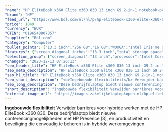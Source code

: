 ```yaml
---
"name": "HP EliteBook x360 Elite x360 830 13 inch G9 2-in-1 notebook-pc"
"brand": "HP"
"feed_url": "https://www.bol.com/nl/nl/p/hp-elitebook-x360-elite-x360-830-13-inch-g9-2-in-1-notebook-pc/9300000103678164"
"price": 1849
"currency": "EUR"
"GTIN": "0196548807857"
"supplier": "Bol.com"
"category": "Computer"
"bullet_points": ["13.3 inch","256 GB","16 GB","WUXGA","Intel Iris Xe Graphics"]
"features": {"screen_diagonal_inches":"13.3 inch","total_storage_space":"256 GB","memory_size":"16 GB","graphics":"WUXGA","graphics_card":"Intel Iris Xe Graphics"}
"selection_group": {"screen_diagonal":"13 inch","processor":"Intel Core i7","changed_price_past_3_days":false,"product_family":"Elitebook"}
"changed": "2023-12-13 07:26:13"
"seo_header_title": "HP EliteBook x360 Elite x360 830 13 inch G9 2-in-1 notebook-pc"
"seo_meta_description": "HP EliteBook x360 Elite x360 830 13 inch G9 2-in-1 notebook-pc"
"seo_h1_title": "HP EliteBook x360 Elite x360 830 13 inch G9 2-in-1 notebook-pc"
"seo_short_description": "<b>Ingebouwde flexibiliteit</b> Verwijder barrières voor hybride werken met de HP EliteBook x360 830."
"seo_long_description": "Deze bedrijfslaptop biedt nieuwe conferencingmogelijkheden met HP Presence [3], en productiviteit en beveiliging die eenvoudig te beheren is in hybride werkomgevingen."
"short_description": "Ingebouwde flexibiliteit Verwijder barrières voor hybride werken met de HP EliteBook x360 830. Deze bedrijfslaptop biedt nieuwe conferencingmogelijkheden met HP Presence [3], en productiviteit en beveiliging die eenvoudig te beheren is in hybride werkomgevingen."
"external_image_url": "https://images.zakelijkelaptopkopen.nl/hp-elitebook-x360-elite-x360-830-13-inch-g9-2-in-1-notebook-pc.webp"
---
```


<b>Ingebouwde flexibiliteit</b> Verwijder barrières voor hybride werken met de HP EliteBook x360 830. Deze bedrijfslaptop biedt nieuwe conferencingmogelijkheden met HP Presence [3], en productiviteit en beveiliging die eenvoudig te beheren is in hybride werkomgevingen.
